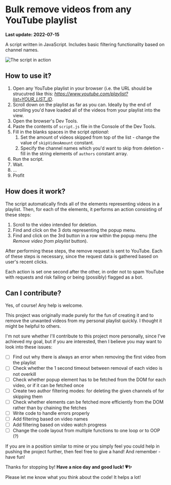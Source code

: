 # Bulk remove videos from any YouTube playlist
**Last update: 2022-07-15**

A script written in JavaScript. Includes basic filtering functionality based on channel names.

![The script in action](https://gcdnb.pbrd.co/images/xuG76hb5KbXy.png?o=1)


## How to use it?

1. Open any YouTube playlist in your browser (i.e. the URL should be strucutred like this: *https://www.youtube.com/playlist?list=YOUR_LIST_ID*.
2. Scroll down on the playlist as far as you can. Ideally by the end of scrolling you'd have loaded all of the videos from your playlist into the view.
2. Open the browser's Dev Tools.
3. Paste the contents of `script.js` file in the Console of the Dev Tools.
4. Fill in the blanks spaces in the script *optional*:
    1. Set the amount of videos skipped from top of the list - change the value of `skipVideoAmount` constant.
    2. Specify the channel names which you'd want to skip from deletion - fill in the string elements of `authors` constant array.
5. Run the script.
6. Wait.
7. ...
8. Profit



## How does it work?

The script automatically finds all of the elements representing videos in a playlist. Then, for each of the elements, it performs an action consisting of these steps:
1. Scroll to the video intended for deletion.
2. Find and click on the 3 dots representing the popup menu.
3. Find and click on the 3rd button in a row within the popup menu (the *Remove video from playlist* button).

After performing these steps, the remove request is sent to YouTube. Each of these steps is necessary, since the request data is gathered based on user's recent clicks.

Each action is set one second after the other, in order not to spam YouTube with requests and risk failing or being (possibly) flagged as a bot.



## Can I contribute?

Yes, of course! Any help is welcome.

This project was originally made purely for the fun of creating it and to remove the unwanted videos from my personal playlist quickly. I thought it might be helpful to others.

I'm not sure whether I'll contribute to this project more personally, since I've achieved my goal, but if you are interested, then I believe you may want to look into these issues:

- [ ] Find out why there is always an error when removing the first video from the playlist
- [ ] Check whether the 1 second timeout between removal of each video is not overkill
- [ ] Check whether popup element has to be fetched from the DOM for each video, or if it can be fetched once
- [ ] Create two author filtering modes: for deleting the given channels of for skipping them
- [ ] Check whether elements can be fetched more efficiently from the DOM rather than by chaining the fetches
- [ ] Write code to handle errors properly
- [ ] Add filtering based on video names
- [ ] Add filtering based on video watch progress
- [ ] Change the code layout from multiple functions to one loop or to OOP (?)

If you are in a position similar to mine or you simply feel you could help in pushing the project further, then feel free to give a hand! And remember - have fun!



Thanks for stopping by! **Have a nice day and good luck! :heartpulse::sparkles:**

Please let me know what you think about the code! It helps a lot!
